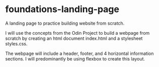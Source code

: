 # foundations-landing-page
A landing page to practice building website from scratch.

I will use the concepts from the Odin Project to build a webpage from scratch by creating an html document index.html and a stylesheet styles.css.

The webpage will include a header, footer, and 4 horizontal information sections. I will predominantly be using flexbox to create this layout.